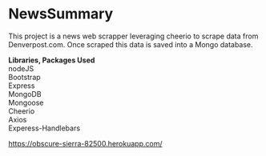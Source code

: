 # NewsSummary

This project is a news web scrapper leveraging cheerio to scrape data from Denverpost.com. Once scraped this data is saved into a Mongo database. 

<strong>Libraries, Packages Used</strong> <br/>
nodeJS<br/>
Bootstrap<br/>
Express<br/>
MongoDB<br/>
Mongoose<br/>
Cheerio<br/>
Axios<br/>
Experess-Handlebars<br/>

https://obscure-sierra-82500.herokuapp.com/
